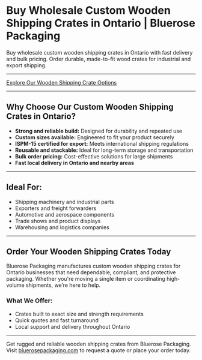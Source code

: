 # Buy Wholesale Custom Wooden Shipping Crates in Ontario | Bluerose Packaging

Buy wholesale custom wooden shipping crates in Ontario with fast delivery and bulk pricing. Order durable, made-to-fit wood crates for industrial and export shipping.

---

[Explore Our Wooden Shipping Crate Options](https://www.bluerosepackaging.com/product-category/custom-products/custom-wooden-shipping-crates/)

---

## Why Choose Our Custom Wooden Shipping Crates in Ontario?

- **Strong and reliable build:** Designed for durability and repeated use  
- **Custom sizes available:** Engineered to fit your product securely  
- **ISPM-15 certified for export:** Meets international shipping regulations  
- **Reusable and stackable:** Ideal for long-term storage and transportation  
- **Bulk order pricing:** Cost-effective solutions for large shipments  
- **Fast local delivery in Ontario and nearby areas**

---

## Ideal For:

- Shipping machinery and industrial parts  
- Exporters and freight forwarders  
- Automotive and aerospace components  
- Trade shows and product displays  
- Warehousing and logistics companies

---

## Order Your Wooden Shipping Crates Today

Bluerose Packaging manufactures custom wooden shipping crates for Ontario businesses that need dependable, compliant, and protective packaging. Whether you're moving a single item or coordinating high-volume shipments, we’re here to help.

### What We Offer:

- Crates built to exact size and strength requirements  
- Quick quotes and fast turnaround  
- Local support and delivery throughout Ontario  

---

Get rugged and reliable wooden shipping crates from Bluerose Packaging.  
Visit [bluerosepackaging.com](https://www.bluerosepackaging.com) to request a quote or place your order today.

